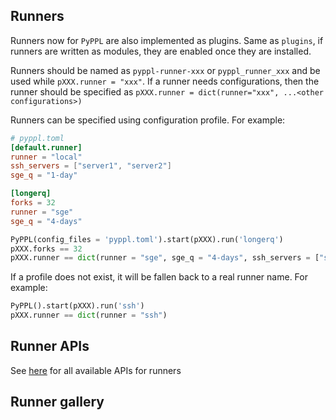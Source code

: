 
## Runners

Runners now for `PyPPL` are also implemented as plugins.
Same as `plugins`, if runners are written as modules, they are enabled once they are installed.

Runners should be named as `pyppl-runner-xxx` or `pyppl_runner_xxx` and be used while `pXXX.runner = "xxx"`.
If a runner needs configurations, then the runner should be specified as `pXXX.runner = dict(runner="xxx", ...<other configurations>)`

Runners can be specified using configuration profile. For example:

```toml
# pyppl.toml
[default.runner]
runner = "local"
ssh_servers = ["server1", "server2"]
sge_q = "1-day"

[longerq]
forks = 32
runner = "sge"
sge_q = "4-days"
```

```python
PyPPL(config_files = 'pyppl.toml').start(pXXX).run('longerq')
pXXX.forks == 32
pXXX.runner == dict(runner = "sge", sge_q = "4-days", ssh_servers = ["server1", "server2"])
```

If a profile does not exist, it will be fallen back to a real runner name. For example:
```python
PyPPL().start(pXXX).run('ssh')
pXXX.runner == dict(runner = "ssh")
```

## Runner APIs

See [here](./api/#pyppl.runner) for all available APIs for runners

## Runner gallery

